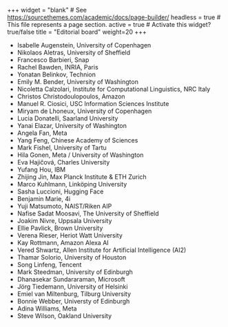 +++
widget = "blank"  # See https://sourcethemes.com/academic/docs/page-builder/
headless = true  # This file represents a page section.
active = true  # Activate this widget? true/false
title = "Editorial board"
weight=20
+++

* Isabelle Augenstein, University of Copenhagen
* Nikolaos Aletras, University of Sheffield
* Francesco Barbieri, Snap
* Rachel Bawden, INRIA, Paris
* Yonatan Belinkov, Technion
* Emily M. Bender, University of Washington
* Nicoletta Calzolari, Institute for Computational Linguistics, NRC Italy
* Christos Christodoulopoulos, Amazon
* Manuel R. Ciosici, USC Information Sciences Institute
* Miryam de Lhoneux, University of Copenhagen
* Lucia Donatelli, Saarland University
* Yanai Elazar, University of Washington
* Angela Fan, Meta
* Yang Feng, Chinese Academy of Sciences
* Mark Fishel, University of Tartu
* Hila Gonen, Meta / University of Washington
* Eva Hajičová, Charles University
* Yufang Hou, IBM
* Zhijing Jin, Max Planck Institute & ETH Zurich
* Marco Kuhlmann, Linköping University
* Sasha Luccioni, Hugging Face
* Benjamin Marie, 4i
* Yuji Matsumoto, NAIST/Riken AIP
* Nafise Sadat Moosavi, The University of Sheffield
* Joakim Nivre, Uppsala University
* Ellie Pavlick, Brown University
* Verena Rieser, Heriot Watt University
* Kay Rottmann, Amazon Alexa AI
* Vered Shwartz, Allen Institute for Artificial Intelligence (AI2)
* Thamar Solorio, University of Houston
* Song Linfeng, Tencent
* Mark Steedman, University of Edinburgh
* Dhanasekar Sundararaman, Microsoft
* Jörg Tiedemann, University of Helsinki
* Emiel van Miltenburg, Tilburg University
* Bonnie Webber, Universty of Edinburgh
* Adina Williams, Meta
* Steve Wilson, Oakland University
